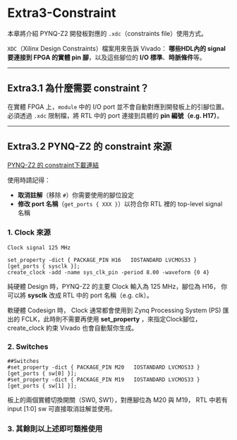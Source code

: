 # Extra3-Constraint

本章將介紹 PYNQ-Z2 開發板對應的 `.xdc`（constraints file）使用方式。  

`XDC`（Xilinx Design Constraints）檔案用來告訴 Vivado： **哪些HDL內的 signal 要連接到 FPGA 的實體 pin 腳**，以及這些腳位的 **I/O 標準**、**時脈條件**等。

---

## Extra3.1   為什麼需要 constraint？

在實體 FPGA 上，`module` 中的 I/O port 並不會自動對應到開發板上的引腳位置。  
必須透過 `.xdc` 限制檔，將 RTL 中的 port 連接到具體的 **pin 編號（e.g. H17）**。

---

## Extra3.2  PYNQ-Z2 的 constraint 來源

[PYNQ-Z2 的 constraint下載連結](https://dpoauwgwqsy2x.cloudfront.net/Download/pynq-z2_v1.0.xdc.zip)  

使用時請記得：

- **取消註解**（移除 `#`）你需要使用的腳位設定
- **修改 port 名稱**（`get_ports { XXX }`）以符合你 RTL 裡的 top-level signal 名稱

### 1. Clock 來源

    Clock signal 125 MHz

    set_property -dict { PACKAGE_PIN H16   IOSTANDARD LVCMOS33 } [get_ports { sysclk }];
    create_clock -add -name sys_clk_pin -period 8.00 -waveform {0 4} 

純硬體 Design 時，PYNQ-Z2 的主要 Clock 輸入為 125 MHz，腳位為 H16，
你可以將 **sysclk** 改成 RTL 中的 port 名稱（e.g. clk）。

軟硬體 Codesign 時， Clock 通常都會使用到 Zynq Processing System (PS) 匯出的 FCLK，此時則不需要再使用 **set_property** ，來指定Clock腳位，create_clock 約束 Vivado 也會自動幫你生成。

### 2. Switches

    ##Switches
    #set_property -dict { PACKAGE_PIN M20   IOSTANDARD LVCMOS33 } [get_ports { sw[0] }];
    #set_property -dict { PACKAGE_PIN M19   IOSTANDARD LVCMOS33 } [get_ports { sw[1] }];

板上的兩個實體切換開關（SW0, SW1），對應腳位為 M20 與 M19，
RTL 中若有 input [1:0] sw 可直接取消註解並使用。

### 3. 其餘則以上述即可類推使用
  